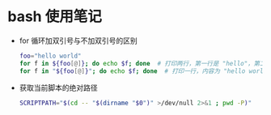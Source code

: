 # bash 使用笔记

- for 循环加双引号与不加双引号的区别

  ```sh
  foo="hello world"
  for f in ${foo[@]}; do echo $f; done  # 打印两行，第一行是 "hello"，第二行是 "world"
  for f in "${foo[@]}"; do echo $f; done  # 打印一行，内容为 "hello world"
  ```

- 获取当前脚本的绝对路径

  ```sh
  SCRIPTPATH="$(cd -- "$(dirname "$0")" >/dev/null 2>&1 ; pwd -P)"
  ```
